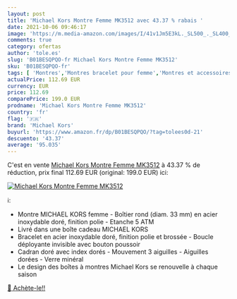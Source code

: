 ```yaml
---
layout: post
title: 'Michael Kors Montre Femme MK3512 avec 43.37 % rabais '
date: 2021-10-06 09:46:17
image: 'https://m.media-amazon.com/images/I/41v1Jm5E3kL._SL500_._SL400_.jpg'
comments: true
category: ofertas
author: 'tole.es'
slug: 'B01BESQPQO-fr Michael Kors Montre Femme MK3512'
sku: 'B01BESQPQO-fr'
tags: [ 'Montres','Montres bracelet pour femme','Montres et accessoires','Montres femme','michael kors', ]
actualPrice: 112.69 EUR
currency: EUR
price: 112.69
comparePrice: 199.0 EUR
prodname: 'Michael Kors Montre Femme MK3512'
country: 'fr'
flag: '🇫🇷'
brand: 'Michael Kors'
buyurl: 'https://www.amazon.fr/dp/B01BESQPQO/?tag=tolees0d-21'
descuento: '43.37'
average: '95.035'
---
```


C'est en vente [Michael Kors Montre Femme MK3512](https://www.amazon.fr/dp/B01BESQPQO/?tag=tolees0d-21)  à  43.37 % de réduction, prix final  112.69 EUR (original: 199.0 EUR) ici:

[![Michael Kors Montre Femme MK3512](https://m.media-amazon.com/images/I/41v1Jm5E3kL._SL500_._SL400_.jpg)](https://www.amazon.fr/dp/B01BESQPQO/?tag=tolees0d-21)

ℹ️:

- Montre MICHAEL KORS femme - Boîtier rond (diam. 33 mm) en acier inoxydable doré, finition polie - Etanche 5 ATM
- Livré dans une boîte cadeau MICHAEL KORS
- Bracelet en acier inoxydable doré, finition polie et brossée - Boucle déployante invisible avec bouton poussoir
- Cadran doré avec index dorés - Mouvement 3 aiguilles - Aiguilles dorées - Verre minéral
- Le design des boîtes à montres Michael Kors se renouvelle à chaque saison

[🛒 Achète-le!!](https://www.amazon.fr/dp/B01BESQPQO/?tag=tolees0d-21)
